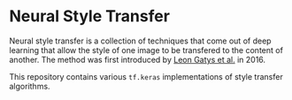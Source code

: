 # Neural Style Transfer

Neural style transfer is a collection of techniques that come out of deep learning that allow the style of one image
to be transfered to the content of another. The method was first introduced by [Leon Gatys et al.](https://www.cv-foundation.org/openaccess/content_cvpr_2016/papers/Gatys_Image_Style_Transfer_CVPR_2016_paper.pdf) in 2016.

This repository contains various `tf.keras` implementations of style transfer algorithms.
